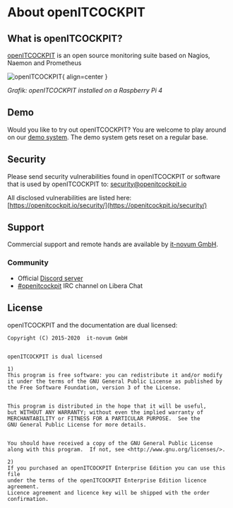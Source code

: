 # About openITCOCKPIT

## What is openITCOCKPIT? 

[openITCOCKPIT](https://openitcockpit.io/) is an open source monitoring suite based on Nagios, Naemon and Prometheus


![openITCOCKPIT](images/raspberrypi.jpg){ align=center }

*Grafik: openITCOCKPIT installed on a Raspberry Pi 4*

## Demo
Would you like to try out openITCOCKPIT? You are welcome to play around on our [demo system](https://demo.openitcockpit.io/). The demo system gets reset on a regular base.

## Security

Please send security vulnerabilities found in openITCOCKPIT or software that is used by openITCOCKPIT to: [security@openitcockpit.io](mailto:security@openitcockpit.io)

All disclosed vulnerabilities are listed here: [https://openitcockpit.io/security/](https://openitcockpit.io/security/)

## Support
Commercial support and remote hands are available by [it-novum GmbH](https://it-services.it-novum.com/support-2/).

### Community

* Official [Discord server](https://discord.gg/G8KhxKuQ9G)
* [#openitcockpit](https://web.libera.chat/#openitcockpit) IRC channel on Libera Chat


## License

openITCOCKPIT and the documentation are dual licensed:

```
Copyright (C) 2015-2020  it-novum GmbH


openITCOCKPIT is dual licensed

1)
This program is free software: you can redistribute it and/or modify
it under the terms of the GNU General Public License as published by
the Free Software Foundation, version 3 of the License.


This program is distributed in the hope that it will be useful,
but WITHOUT ANY WARRANTY; without even the implied warranty of
MERCHANTABILITY or FITNESS FOR A PARTICULAR PURPOSE.  See the
GNU General Public License for more details.


You should have received a copy of the GNU General Public License
along with this program.  If not, see <http://www.gnu.org/licenses/>.

2)
If you purchased an openITCOCKPIT Enterprise Edition you can use this file
under the terms of the openITCOCKPIT Enterprise Edition licence agreement.
Licence agreement and licence key will be shipped with the order
confirmation.
```

